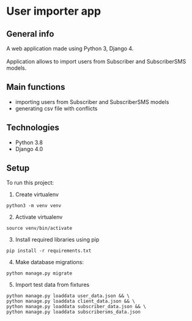 # User importer app

## General info

A web application made using Python 3, Django 4.  
<br/>Application allows to import users from Subscriber and SubscriberSMS models.

## Main functions

* importing users from Subscriber and SubscriberSMS models
* generating csv file with conflicts

## Technologies

* Python 3.8
* Django 4.0

## Setup
To run this project:
1. Create virtualenv
```
python3 -m venv venv
```
2. Activate virtualenv
```
source venv/bin/activate
```
3. Install required libraries using pip
```
pip install -r requirements.txt
```
4. Make database migrations:
```
python manage.py migrate
```
5. Import test data from fixtures
```
python manage.py loaddata user_data.json && \
python manage.py loaddata client_data.json && \
python manage.py loaddata subscriber_data.json && \
python manage.py loaddata subscribersms_data.json
```
